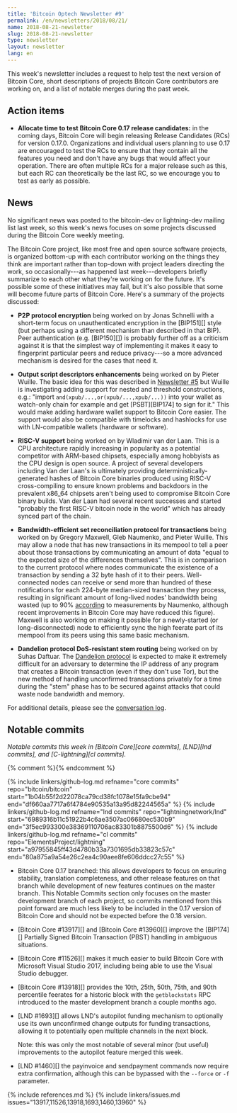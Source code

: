 ```yaml
---
title: 'Bitcoin Optech Newsletter #9'
permalink: /en/newsletters/2018/08/21/
name: 2018-08-21-newsletter
slug: 2018-08-21-newsletter
type: newsletter
layout: newsletter
lang: en
---
```

This week's newsletter includes a request to help test the next version of Bitcoin Core,
short descriptions of projects Bitcoin Core contributors are working on,
and a list of notable merges during the past week.

## Action items

- **Allocate time to test Bitcoin Core 0.17 release candidates:**
  in the coming days, Bitcoin Core will begin releasing Release
  Candidates (RCs) for version 0.17.0.  Organizations and individual
  users planning to use 0.17 are encouraged to test the RCs to ensure
  that they contain all the features you need and don't have any bugs
  that would affect your operation.  There are often multiple RCs for a
  major release such as this, but each RC can theoretically be the last
  RC, so we encourage you to test as early as possible.

## News

No significant news was posted to the bitcoin-dev or lightning-dev
mailing list last week, so this week's news focuses on some projects
discussed during the Bitcoin Core weekly meeting.

The Bitcoin Core project, like most free and open source software
projects, is organized bottom-up with each contributor working on the
things they think are important rather than top-down with project
leaders directing the work, so occasionally---as happened last
week---developers briefly summarize to each other what they're working
on for the future.  It's possible some of these initiatives may fail,
but it's also possible that some will become future parts of Bitcoin
Core.  Here's a summary of the projects discussed:

- **P2P protocol encryption** being worked on by Jonas Schnelli with
  a short-term focus on unauthenticated encryption in the [BIP151][]
  style (but perhaps using a different mechanism than described in that
  BIP).  Peer authentication (e.g. [BIP150][]) is probably further off
  as a criticism against it is that the simplest way of implementing it
  makes it easy to fingerprint particular peers and reduce privacy---so
  a more advanced mechanism is desired for the cases that need it.

- **Output script descriptors enhancements** being worked on by
  Pieter Wuille.  The basic idea for this was described in
  [Newsletter #5][news5 news] but Wuille is investigating adding
  support for nested and threshold constructions, e.g.: "import `and(xpub/...,or(xpub/...,xpub/...))`
  into your wallet as watch-only chain for example and get
  [PSBT][BIP174] to sign for it."  This would make adding hardware
  wallet support to Bitcoin Core easier.  The support would also be
  compatible with timelocks and hashlocks for use with LN-compatible
  wallets (hardware or software).

- **RISC-V support** being worked on by Wladimir van der Laan.  This
  is a CPU architecture rapidly increasing in popularity as a
  potential competitor with ARM-based chipsets, especially among
  hobbyists as the CPU design is open source.  A project of
  several developers including Van der Laan's is ultimately
  providing deterministically-generated hashes of Bitcoin Core
  binaries produced using RISC-V cross-compiling to ensure known
  problems and backdoors in the prevalent x86_64 chipsets aren't
  being used to compromise Bitcoin Core binary builds.  Van der Laan
  had several recent successes and started "probably the first
  RISC-V bitcoin node in the world" which has already synced part of
  the chain.

- **Bandwidth-efficient set reconciliation protocol for transactions**
  being worked on by Gregory Maxwell, Gleb Naumenko, and Pieter Wuille.
  This may allow a node that has new transactions in its mempool to tell
  a peer about those transactions by communicating an amount of data
  "equal to the expected size of the differences themselves".  This is
  in comparison to the current protocol where nodes communicate the
  existence of a transaction by sending a 32 byte hash of it to their
  peers.  Well-connected nodes can receive or send more than hundred of
  these notifications for each 224-byte median-sized transaction they
  process, resulting in significant amount of long-lived nodes'
  bandwidth being wasted (up to 90% [according][nmnkgl relay] to
  measurements by Naumenko, although recent improvements in Bitcoin Core
  may have reduced this figure).  Maxwell is also working on making it
  possible for a newly-started (or long-disconnected) node to
  efficiently sync the high feerate part of its mempool from its peers using this same basic
  mechanism.

- **Dandelion protocol DoS-resistant stem routing** being worked on
  by Suhas Daftuar.  The [Dandelion protocol][] is expected to make
  it extremely difficult for an adversary to determine the IP
  address of any program that creates a Bitcoin transaction (even if
  they don't use Tor), but the new method of handling unconfirmed
  transactions privately for a time during the "stem" phase has to
  be secured against attacks that could waste node bandwidth and
  memory.

For additional details, please see the [conversation log][2018-08-16
meeting log].

## Notable commits

*Notable commits this week in [Bitcoin Core][core commits], [LND][lnd
commits], and [C-lightning][cl commits].*

{% comment %}<!-- IMO, c-lightning only had 6 commits this week, mostly
minor doc updates, so no news for them.  I'm still leaving them
mentioned above for easy copy/paste next week. -harding -->{% endcomment %}

{% include linkers/github-log.md
  refname="core commits"
  repo="bitcoin/bitcoin"
  start="1b04b55f2d22078ca79cd38fc1078e15fa9cbe94"
  end="df660aa7717a6f4784e90535a13a95d82244565a"
%}
{% include linkers/github-log.md
  refname="lnd commits"
  repo="lightningnetwork/lnd"
  start="6989316b11c51922b4c6ae3507ac06680ec530b9"
  end="3f5ec993300e38369110706ac83301b8875500d6"
%}
{% include linkers/github-log.md
  refname="cl commits"
  repo="ElementsProject/lightning"
  start="a97955845ff43d4780b33a7301695db33823c57c"
  end="80a875a9a54e26c2ea4c90aee8fe606ddcc27c55"
%}

- Bitcoin Core 0.17 branched: this allows developers to focus on
  ensuring stability, translation completeness, and other release
  features on that branch while development of new features continues on
  the master branch.  This Notable Commits section only focuses on the
  master development branch of each project, so commits mentioned from
  this point forward are much less likely to be included in the 0.17
  version of Bitcoin Core and should not be expected before the 0.18
  version.

- [Bitcoin Core #13917][] and [Bitcoin Core #13960][] improve the
  [BIP174][] Partially Signed Bitcoin Transaction (PBST) handling in
  ambiguous situations.

- [Bitcoin Core #11526][] makes it much easier to build Bitcoin Core
  with Microsoft Visual Studio 2017, including being able to use the Visual
  Studio debugger.

- [Bitcoin Core #13918][] provides the 10th, 25th, 50th, 75th, and 90th
  percentile feerates for a historic block with the `getblockstats` RPC
  introduced to the master development branch a couple months ago.

- [LND #1693][] allows LND's autopilot funding mechanism to optionally
  use its own unconfirmed change outputs for funding transactions,
  allowing it to potentially open multiple channels in the next block.

    Note: this was only the most notable of several minor (but useful)
    improvements to the autopilot feature merged this week.

- [LND #1460][] the payinvoice and sendpayment commands now require
  extra confirmation, although this can be bypassed with the `--force`
  or `-f` parameter.

{% include references.md %}
{% include linkers/issues.md issues="13917,11526,13918,1693,1460,13960" %}

[news5 news]: {{news5}}#news
[dandelion protocol]: https://arxiv.org/abs/1701.04439
[2018-08-16 meeting log]: http://www.erisian.com.au/meetbot/bitcoin-core-dev/2018/bitcoin-core-dev.2018-08-16-19.03.log.html
[nmnkgl relay]: https://lists.linuxfoundation.org/pipermail/bitcoin-dev/2018-April/015863.html
